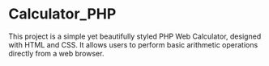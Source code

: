 # Calculator_PHP
This project is a simple yet beautifully styled PHP Web Calculator, designed with HTML and CSS. It allows users to perform basic arithmetic operations directly from a web browser.
